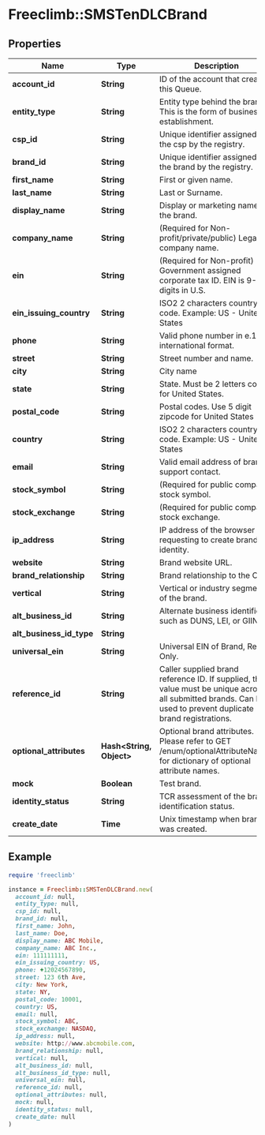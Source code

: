 # Freeclimb::SMSTenDLCBrand

## Properties

| Name | Type | Description | Notes |
| ---- | ---- | ----------- | ----- |
| **account_id** | **String** | ID of the account that created this Queue. | [optional] |
| **entity_type** | **String** | Entity type behind the brand. This is the form of business establishment. |  |
| **csp_id** | **String** | Unique identifier assigned to the csp by the registry. | [optional][readonly] |
| **brand_id** | **String** | Unique identifier assigned to the brand by the registry. | [optional][readonly] |
| **first_name** | **String** | First or given name.  | [optional] |
| **last_name** | **String** | Last or Surname. | [optional] |
| **display_name** | **String** | Display or marketing name of the brand. |  |
| **company_name** | **String** | (Required for Non-profit/private/public) Legal company name. | [optional] |
| **ein** | **String** | (Required for Non-profit) Government assigned corporate tax ID. EIN is 9-digits in U.S. | [optional] |
| **ein_issuing_country** | **String** | ISO2 2 characters country code. Example: US - United States | [optional] |
| **phone** | **String** | Valid phone number in e.164 international format. |  |
| **street** | **String** | Street number and name. | [optional] |
| **city** | **String** | City name | [optional] |
| **state** | **String** | State. Must be 2 letters code for United States. | [optional] |
| **postal_code** | **String** | Postal codes. Use 5 digit zipcode for United States | [optional] |
| **country** | **String** | ISO2 2 characters country code. Example: US - United States |  |
| **email** | **String** | Valid email address of brand support contact. |  |
| **stock_symbol** | **String** | (Required for public company) stock symbol. | [optional] |
| **stock_exchange** | **String** | (Required for public company) stock exchange. | [optional] |
| **ip_address** | **String** | IP address of the browser requesting to create brand identity. | [optional] |
| **website** | **String** | Brand website URL. | [optional] |
| **brand_relationship** | **String** | Brand relationship to the CSP |  |
| **vertical** | **String** | Vertical or industry segment of the brand. |  |
| **alt_business_id** | **String** | Alternate business identifier such as DUNS, LEI, or GIIN | [optional] |
| **alt_business_id_type** | **String** |  | [optional] |
| **universal_ein** | **String** | Universal EIN of Brand, Read Only. | [optional][readonly] |
| **reference_id** | **String** | Caller supplied brand reference ID. If supplied, the value must be unique across all submitted brands. Can be used to prevent duplicate brand registrations. | [optional] |
| **optional_attributes** | **Hash&lt;String, Object&gt;** | Optional brand attributes. Please refer to GET /enum/optionalAttributeNames for dictionary of optional attribute names. | [optional] |
| **mock** | **Boolean** | Test brand. |  |
| **identity_status** | **String** | TCR assessment of the brand identification status. |  |
| **create_date** | **Time** | Unix timestamp when brand was created. | [optional] |

## Example

```ruby
require 'freeclimb'

instance = Freeclimb::SMSTenDLCBrand.new(
  account_id: null,
  entity_type: null,
  csp_id: null,
  brand_id: null,
  first_name: John,
  last_name: Doe,
  display_name: ABC Mobile,
  company_name: ABC Inc.,
  ein: 111111111,
  ein_issuing_country: US,
  phone: +12024567890,
  street: 123 6th Ave,
  city: New York,
  state: NY,
  postal_code: 10001,
  country: US,
  email: null,
  stock_symbol: ABC,
  stock_exchange: NASDAQ,
  ip_address: null,
  website: http://www.abcmobile.com,
  brand_relationship: null,
  vertical: null,
  alt_business_id: null,
  alt_business_id_type: null,
  universal_ein: null,
  reference_id: null,
  optional_attributes: null,
  mock: null,
  identity_status: null,
  create_date: null
)
```

